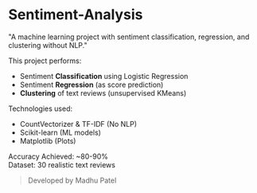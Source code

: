 # Sentiment-Analysis
"A machine learning project with sentiment classification, regression, and clustering without NLP."


This project performs:
-  Sentiment **Classification** using Logistic Regression
-  Sentiment **Regression** (as score prediction)
-  **Clustering** of text reviews (unsupervised KMeans)

 Technologies used:
- CountVectorizer & TF-IDF (No NLP)
- Scikit-learn (ML models)
- Matplotlib (Plots)

 Accuracy Achieved: ~80-90%  
 Dataset: 30 realistic text reviews

> Developed by Madhu Patel
